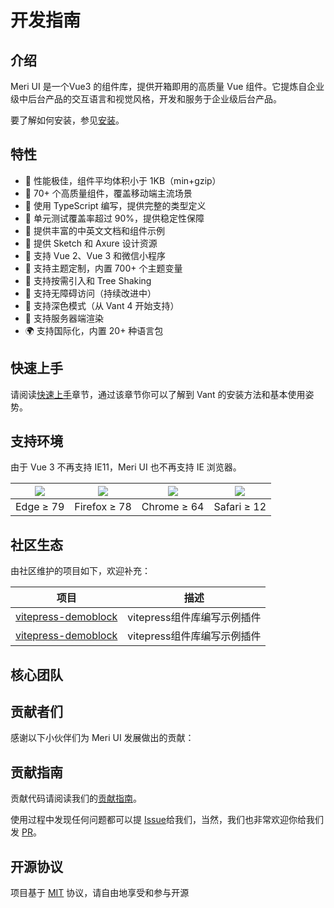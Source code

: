 # 开发指南

## 介绍

Meri UI 是一个Vue3 的组件库，提供开箱即用的高质量 Vue 组件。它提炼自企业级中后台产品的交互语言和视觉风格，开发和服务于企业级后台产品。

要了解如何安装，参见[安装]()。

## 特性

- 🚀 性能极佳，组件平均体积小于 1KB（min+gzip）
- 🚀 70+ 个高质量组件，覆盖移动端主流场景
- 💪 使用 TypeScript 编写，提供完整的类型定义
- 💪 单元测试覆盖率超过 90%，提供稳定性保障
- 📖 提供丰富的中英文文档和组件示例
- 📖 提供 Sketch 和 Axure 设计资源
- 🍭 支持 Vue 2、Vue 3 和微信小程序
- 🍭 支持主题定制，内置 700+ 个主题变量
- 🍭 支持按需引入和 Tree Shaking
- 🍭 支持无障碍访问（持续改进中）
- 🍭 支持深色模式（从 Vant 4 开始支持）
- 🍭 支持服务器端渲染
- 🌍 支持国际化，内置 20+ 种语言包

## 快速上手
请阅读[快速上手]()章节，通过该章节你可以了解到 Vant 的安装方法和基本使用姿势。

## 支持环境

由于 Vue 3 不再支持 IE11，Meri UI 也不再支持 IE 浏览器。

<table>
    <thead>
        <tr>
            <th>
                <img
                    src="https://cdn.jsdelivr.net/npm/@browser-logos/edge/edge_32x32.png"/>
            </th>
            <th>
                <img
                    src="https://cdn.jsdelivr.net/npm/@browser-logos/firefox/firefox_32x32.png"/>
            </th>
            <th>
                <img
                    src="https://cdn.jsdelivr.net/npm/@browser-logos/chrome/chrome_32x32.png"/>
            </th>
            <th>
                <img
                    src="https://cdn.jsdelivr.net/npm/@browser-logos/safari/safari_32x32.png"/>
            </th>
        </tr>
    </thead>
    <tbody>
        <tr>
            <td>Edge ≥ 79</td>
            <td>Firefox ≥ 78 </td>
            <td>Chrome ≥ 64 </td>
            <td>Safari ≥ 12</td>
        </tr>
    </tbody>
</table>

## 社区生态
由社区维护的项目如下，欢迎补充：
<table>
    <thead>
        <tr>
            <th>
                项目
            </th>
            <th>
                描述
            </th>
        </tr>
    </thead>
    <tbody>
        <tr>
            <td><a href="">vitepress-demoblock</a></td>
            <td>vitepress组件库编写示例插件 </td>
        </tr>
         <tr>
            <td><a href="">vitepress-demoblock</a></td>
            <td>vitepress组件库编写示例插件 </td>
        </tr>
    </tbody>
</table>

## 核心团队
<VPTeamMembers size="small" :members="members" />

## 贡献者们
感谢以下小伙伴们为 Meri UI 发展做出的贡献：


## 贡献指南
贡献代码请阅读我们的[贡献指南]()。

使用过程中发现任何问题都可以提 [Issue]()给我们，当然，我们也非常欢迎你给我们发 [PR]()。

## 开源协议
项目基于 [MIT](https://opensource.org/licenses/MIT) 协议，请自由地享受和参与开源


<!-- 引入团队成员 -->
<script setup>
import { VPTeamMembers } from 'vitepress/theme'

const members = [
  {
    avatar: 'https://github.com/yyx990803.png',
    name: 'Wang Yongcun',
    title: 'Creator',
    links: [
      { icon: 'github', link: 'https://github.com/yyx990803' }
    ]
  },
   {
    avatar: 'https://github.com/yyx990803.png',
    name: 'Wang Yongcun',
    title: 'Developer',
    links: [
      { icon: 'github', link: 'https://github.com/yyx990803' }
    ]
  }
]
</script>